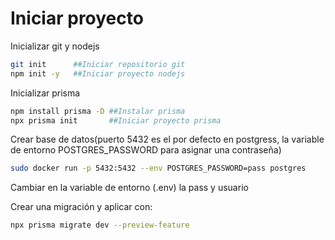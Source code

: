 # Iniciar proyecto
Inicializar git y nodejs
```bash
git init      ##Iniciar repositorio git
npm init -y   ##Iniciar proyecto nodejs
```
Inicializar prisma

```bash
npm install prisma -D ##Instalar prisma
npx prisma init       ##Iniciar proyecto prisma
```
Crear base de datos(puerto 5432 es el por defecto en postgress, la variable de entorno POSTGRES_PASSWORD para asignar una contraseña)
```bash
sudo docker run -p 5432:5432 --env POSTGRES_PASSWORD=pass postgres
```
Cambiar en la variable de entorno (.env) la pass y usuario

Crear una migración y aplicar con:
```bash
npx prisma migrate dev --preview-feature
```